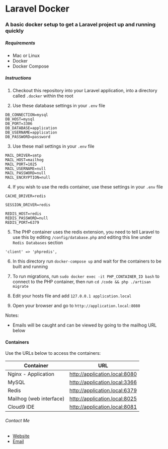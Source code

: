 # Laravel Docker

### A basic docker setup to get a Laravel project up and running quickly

##### Requirements

* Mac or Linux
* Docker
* Docker Compose

##### Instructions

1) Checkout this repository into your Laravel application, into a directory called `.docker` within the root

2) Use these database settings in your `.env` file

```
DB_CONNECTION=mysql
DB_HOST=mysql
DB_PORT=3306
DB_DATABASE=application
DB_USERNAME=application
DB_PASSWORD=password
```

3) Use these mail settings in your `.env` file

```
MAIL_DRIVER=smtp
MAIL_HOST=mailhog
MAIL_PORT=1025
MAIL_USERNAME=null
MAIL_PASSWORD=null
MAIL_ENCRYPTION=null
```

4) If you wish to use the redis container, use these settings in your `.env` file

```
CACHE_DRIVER=redis
```

```
SESSION_DRIVER=redis
```

```
REDIS_HOST=redis
REDIS_PASSWORD=null
REDIS_PORT=6379
```

5) The PHP container uses the redis extension, you need to tell Laravel to use this by editing `/config/database.php` and editing this line under `Redis Databases` section

```
'client' => 'phpredis',
```

6) In this directory run `docker-compose up` and wait for the containers to be built and running

7) To run migrations, run `sudo docker exec -it PHP_CONTAINER_ID bash` to connect to the PHP container, then run `cd /code && php ./artisan migrate`

8) Edit your hosts file and add `127.0.0.1 application.local`

9) Open your browser and go to `http://application.local:8080`

Notes:

* Emails will be caught and can be viewed by going to the mailhog URL below


#### Containers

Use the URLs below to access the containers:

| Container | URL |
| ------ | ------ |
| Nginx - Application | http://application.local:8080 |
| MySQL | http://application.local:3366 |
| Redis | http://application.local:6379 |
| Mailhog (web interface) | http://application.local:8025 |
| Cloud9 IDE | http://application.local:8081 |



###### Contact Me

 * [Website](https://lparkinson.com/)
 * [Email](mailto:mail@lparkinson.com)
